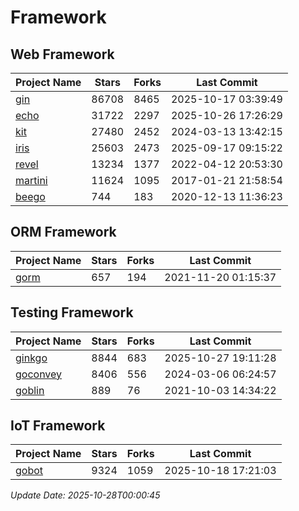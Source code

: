 # Framework

## Web Framework
| Project Name | Stars | Forks | Last Commit |
| ------------ | ----- | ----- | ----------- |
| [gin](https://github.com/gin-gonic/gin) | 86708 | 8465 | 2025-10-17 03:39:49 |
| [echo](https://github.com/labstack/echo) | 31722 | 2297 | 2025-10-26 17:26:29 |
| [kit](https://github.com/go-kit/kit) | 27480 | 2452 | 2024-03-13 13:42:15 |
| [iris](https://github.com/kataras/iris) | 25603 | 2473 | 2025-09-17 09:15:22 |
| [revel](https://github.com/revel/revel) | 13234 | 1377 | 2022-04-12 20:53:30 |
| [martini](https://github.com/go-martini/martini) | 11624 | 1095 | 2017-01-21 21:58:54 |
| [beego](https://github.com/astaxie/beego) | 744 | 183 | 2020-12-13 11:36:23 |

## ORM Framework
| Project Name | Stars | Forks | Last Commit |
| ------------ | ----- | ----- | ----------- |
| [gorm](https://github.com/jinzhu/gorm) | 657 | 194 | 2021-11-20 01:15:37 |

## Testing Framework
| Project Name | Stars | Forks | Last Commit |
| ------------ | ----- | ----- | ----------- |
| [ginkgo](https://github.com/onsi/ginkgo) | 8844 | 683 | 2025-10-27 19:11:28 |
| [goconvey](https://github.com/smartystreets/goconvey) | 8406 | 556 | 2024-03-06 06:24:57 |
| [goblin](https://github.com/franela/goblin) | 889 | 76 | 2021-10-03 14:34:22 |

## IoT Framework
| Project Name | Stars | Forks | Last Commit |
| ------------ | ----- | ----- | ----------- |
| [gobot](https://github.com/hybridgroup/gobot) | 9324 | 1059 | 2025-10-18 17:21:03 |

*Update Date: 2025-10-28T00:00:45*